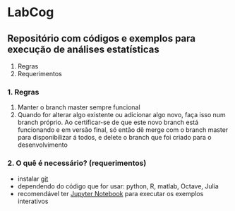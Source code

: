 # LabCog #
## Repositório com códigos e exemplos para execução de análises estatísticas ##

1. Regras
2. Requerimentos 


### 1. Regras ###
1. Manter o branch master sempre funcional
2. Quando for alterar algo existente ou adicionar algo novo, faça isso num branch próprio. Ao certificar-se de que este novo branch está funcionando e em versão final, só então dê merge com o branch master para disponibilizar á todos, e delete o branch que foi criado para o desenvolvimento


### 2. O quê é necessário? (requerimentos) ###

* instalar [git](https://git-scm.com)
* dependendo do código que for usar: python, R, matlab, Octave, Julia
* recomendável ter [Jupyter Notebook](http://jupyter.org) para executar os exemplos interativos